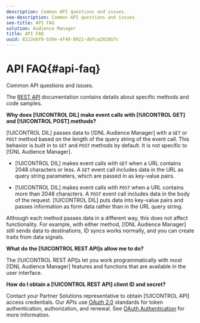 ```yaml
---
description: Common API questions and issues.
seo-description: Common API questions and issues.
seo-title: API FAQ
solution: Audience Manager
title: API FAQ
uuid: 8222ebf0-b50e-4f48-8021-dbfca2828b7c
---
```


# API FAQ{#api-faq}

Common API questions and issues.

<!-- 

faq_api.xml

 -->

The [REST API](../api/rest-api-main/rest-api-main.md#concept_B512E6C3410A4304A672588A60A792B1) documentation contains details about specific methods and code samples.

**Why does [!UICONTROL DIL] make event calls with [!UICONTROL GET] and [!UICONTROL POST] methods?**

[!UICONTROL DIL] passes data to [!DNL Audience Manager] with a `GET` or `POST` method based on the length of the query string of the event call. This behavior is built in to `GET` and `POST` methods by default. It is not specific to [!DNL Audience Manager].

* [!UICONTROL DIL] makes event calls with `GET` when a URL contains 2048 characters or less. A `GET` event call includes data in the URL as query string parameters, which are passed in as key-value pairs. 

* [!UICONTROL DIL] makes event calls with `POST` when a URL contains more than 2048 characters. A `POST` event call includes data in the body of the request. [!UICONTROL DIL] puts data into key-value pairs and passes information as form data rather than in the URL query string.

Although each method passes data in a different way, this does not affect functionality. For example, with either method, [!DNL Audience Manager] still sends data to destinations, ID syncs works normally, and you can create traits from data signals.

**What do the [!UICONTROL REST API]s allow me to do?**

The [!UICONTROL REST API]s let you work programmatically with most [!DNL Audience Manager] features and functions that are available in the user interface.

**How do I obtain a [!UICONTROL REST API] client ID and secret?**

Contact your Partner Solutions representative to obtain [!UICONTROL API] access credentials. Our APIs use [OAuth 2.0](https://oauth.net/2/) standards for token authentication, authorization, and renewal. See [OAuth Authentication](../api/rest-api-main/aam-api-getting-started.md#concept_426EEF5C102049B08C8ECF90FCB41796) for more information. 
